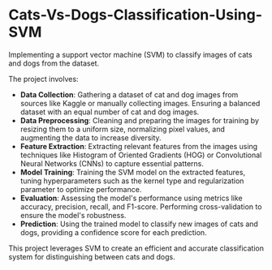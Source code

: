# Cats-Vs-Dogs-Classification-Using-SVM
Implementing a support vector machine (SVM) to classify images of cats and dogs from the dataset.

 The project involves:

- **Data Collection**: Gathering a dataset of cat and dog images from sources like Kaggle or manually collecting images. Ensuring a balanced dataset with an equal number of cat and dog images.
- **Data Preprocessing**: Cleaning and preparing the images for training by resizing them to a uniform size, normalizing pixel values, and augmenting the data to increase diversity.
- **Feature Extraction**: Extracting relevant features from the images using techniques like Histogram of Oriented Gradients (HOG) or Convolutional Neural Networks (CNNs) to capture essential patterns.
- **Model Training**: Training the SVM model on the extracted features, tuning hyperparameters such as the kernel type and regularization parameter to optimize performance.
- **Evaluation**: Assessing the model's performance using metrics like accuracy, precision, recall, and F1-score. Performing cross-validation to ensure the model's robustness.
- **Prediction**: Using the trained model to classify new images of cats and dogs, providing a confidence score for each prediction.

This project leverages SVM to create an efficient and accurate classification system for distinguishing between cats and dogs.

